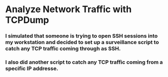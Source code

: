 # Analyze Network Traffic with TCPDump
### I simulated that someone is trying to open SSH sessions into my workstation and decided to set up a surveillance script to catch any TCP traffic coming through as SSH.
### I also did another script to catch any TCP traffic coming from a specific IP addresse.
